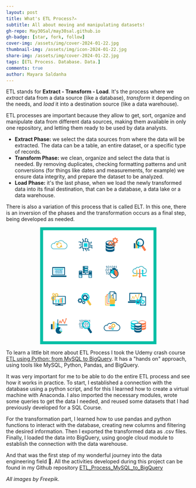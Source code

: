 ```yaml
---
layout: post
title: What's ETL Process?✍️
subtitle: All about moving and manipulating datasets!
gh-repo: May30Sal/may30sal.github.io
gh-badge: [star, fork, follow]
cover-img: /assets/img/cover-2024-01-22.jpg
thumbnail-img: /assets/img/icon-2024-01-22.jpg
share-img: /assets/img/cover-2024-01-22.jpg
tags: [ETL Process. Database. Data.]
comments: true
author: Mayara Saldanha
---
```


ETL stands for **Extract - Transform - Load**. It's the process where we *extract* data from a data source (like a database), *transform* it depending on the needs, and *load* it into a destination source (like a data warehouse).

ETL processes are important because they allow to get, sort, organize and manipulate data from different data sources, making them available in only one repository, and letting them ready to be used by data analysts.

- **Extract Phase:** we select the data sources from where the data will be extracted. The data can be a table, an entire dataset, or a specific type of records.
- **Transform Phase:** we clean, organize and select the data that is needed. By removing duplicates, checking formatting patterns and unit conversions (for things like dates and measurements, for example) we ensure data integrity, and prepare the dataset to be analyzed.
- **Load Phase:** it's the last phase, when we load the newly transformed data into its final destination, that can be a database, a data lake or a data warehouse.

There is also a variation of this process that is called ELT. In this one, there is an inversion of the phases and the transformation occurs as a final step, being developed as needed.

<div style="font-size:2rem;width:100%;text-align:center;">
<img 
  align="center" 
  style="width:60%; height:60%; border: .25em solid #00bfa5; "
  src="/assets/img/img-2024-01-22.jpg" 
  alt="data icons image">    
</div>

To learn a little bit more about ETL Process I took the Udemy crash course [ETL using Python: from MySQL to BigQuery](https://www.udemy.com/course/etl-using-python-mysql-to-bigquery/). It has a "hands on" approach, using tools like MySQL, Python, Pandas, and BigQuery.

It was very important for me to be able to do the entire ETL process and see how it works in practice. To start, I established a connection with the database using a python script, and for this I learned how to create a virtual machine with Anaconda. I also imported the necessary modules, wrote some queries to get the data I needed, and reused some datasets that I had previously developed for a SQL Course.

For the transformation part, I learned how to use pandas and python functions to interact with the database, creating new columns and filtering the desired information. Then I exported the transformed data as .csv files. Finally, I loaded the data into BigQuery, using google cloud module to establish the connection with the data warehouse. 

And that was the first step of my wonderful journey into the data engineering field 🥳. All the activities developed during this project can be found in my Github repository [ETL_Process_MySQL_to_BigQuery](https://github.com/May30Sal/ETL_Process_MySQL_to_BigQuery) 


*All images by Freepik.*
